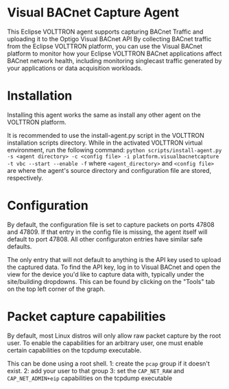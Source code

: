 # Visual BACnet Capture Agent
This Eclipse VOLTTRON agent supports capturing BACnet Traffic and uploading it to the Optigo Visual BACnet API
By collecting BACnet traffic from the Eclipse VOLTTRON platform, you can use the Visual BACnet platform to monitor how your 
Eclipse VOLTTRON BACnet applications affect BACnet network health, including monitoring singlecast traffic generated by your applications or data acquisition workloads.

# Installation

Installing this agent works the same as install any other agent on the VOLTTRON platform. 

It is recommended to use the install-agent.py script in the VOLTTRON installation scripts directory.
While in the activated VOLTTRON virtual environment, run the following command: 
  ```python scripts/install-agent.py -s <agent directory> -c <config file> -i platform.visualbacnetcapture -t vbc --start --enable -f```
  where ```<agent_directory>``` and ```<config file>```  are where the agent's source directory and configuration file are stored, respectively. 
  
# Configuration 

By default, the configuration file is set to capture packets on ports 47808 and 47809. If that entry in the config file is missing, the agent itself will default to port 47808. All other configuraton entries have similar safe defaults. 

The only entry that will not default to anything is the API key used to upload the captured data. To find the API key, log in to Visual BACnet and open the view for the device you'd like to capture data with, typically under the site/building dropdowns. This can be found by clicking on the "Tools" tab on the top left corner of the graph. 

# Packet capture capabilities

By default, most Linux distros will only allow raw packet capture by the root user. To enable the capabilities for an arbitrary user, one must enable certain capabilities on the tcpdump executable. 

This can be done using a root shell. 
  1: create the ```pcap``` group if it doesn't exist.
  2: add your user to that group
  3: set the ```CAP_NET_RAW``` and ```CAP_NET_ADMIN+eip``` capabilities on the tcpdump executable 
